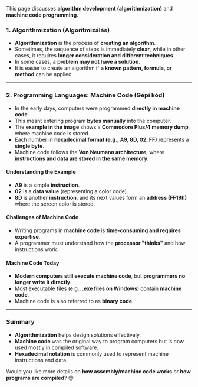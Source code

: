 This page discusses **algorithm development (algorithmization)** and **machine code programming**.

### **1. Algorithmization (Algoritmizálás)**
- **Algorithmization** is the process of **creating an algorithm**.
- Sometimes, the sequence of steps is immediately **clear**, while in other cases, it requires **longer consideration and different techniques**.
- In some cases, a **problem may not have a solution**.
- It is easier to create an algorithm if **a known pattern, formula, or method** can be applied.

---

### **2. Programming Languages: Machine Code (Gépi kód)**
- In the early days, computers were programmed **directly in machine code**.
- This meant entering program **bytes manually** into the computer.
- The **example in the image** shows a **Commodore Plus/4 memory dump**, where machine code is stored.
- Each number in **hexadecimal format (e.g., A9, 8D, 02, FF)** represents a **single byte**.
- Machine code follows the **Von Neumann architecture**, where **instructions and data are stored in the same memory**.

#### **Understanding the Example**
- **A9** is a simple **instruction**.
- **02** is a **data value** (representing a color code).
- **8D** is another **instruction**, and its next values form an **address (FF19h)** where the screen color is stored.

#### **Challenges of Machine Code**
- Writing programs in **machine code** is **time-consuming and requires expertise**.
- A programmer must understand how the **processor "thinks"** and how instructions work.

#### **Machine Code Today**
- **Modern computers still execute machine code**, but **programmers no longer write it directly**.
- Most executable files (e.g., **.exe files on Windows**) contain **machine code**.
- Machine code is also referred to as **binary code**.

---

### **Summary**
- **Algorithmization** helps design solutions effectively.
- **Machine code** was the original way to program computers but is now used mostly in compiled software.
- **Hexadecimal notation** is commonly used to represent machine instructions and data.

Would you like more details on **how assembly/machine code works** or **how programs are compiled**? 😊